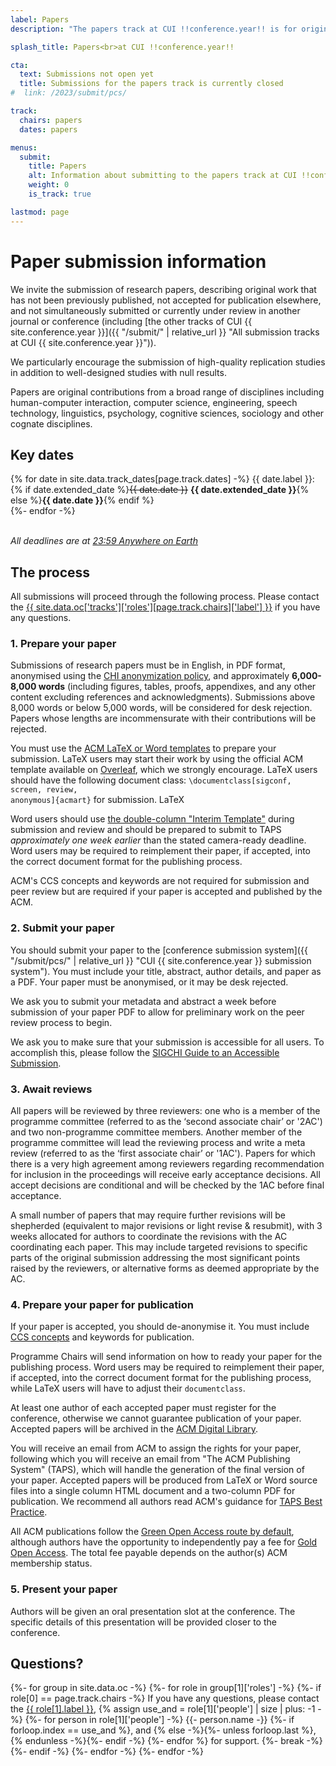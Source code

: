 ```yaml
---
label: Papers
description: "The papers track at CUI !!conference.year!! is for original contributions from a broad range of disciplines including: human-computer interaction, computer science, engineering, speech technology, linguistics, psychology, cognitive sciences, sociology and other cognate disciplines."

splash_title: Papers<br>at CUI !!conference.year!!

cta:
  text: Submissions not open yet
  title: Submissions for the papers track is currently closed
#  link: /2023/submit/pcs/

track:
  chairs: papers
  dates: papers

menus:
  submit:
    title: Papers
    alt: Information about submitting to the papers track at CUI !!conference.year!!
    weight: 0
    is_track: true

lastmod: page
---
```


# Paper submission information

We invite the submission of research papers, describing original work that has not been previously published, not accepted for publication elsewhere, and not simultaneously submitted or currently under review in another journal or conference (including [the other tracks of CUI {{ site.conference.year }}]({{ "/submit/" | relative_url }} "All submission tracks at CUI {{ site.conference.year }}")).

We particularly encourage the submission of high-quality replication studies in addition to well-designed studies with null results. 

Papers are original contributions from a broad range of disciplines including human-computer interaction, computer science, engineering, speech technology, linguistics, psychology, cognitive sciences, sociology and other cognate disciplines. 

## Key dates

{% for date in site.data.track_dates[page.track.dates] -%}
{{ date.label }}: {% if date.extended_date %}<strike>{{ date.date }}</strike> <strong>{{ date.extended_date }}</strong>{% else %}<strong>{{ date.date }}</strong>{% endif %}<br>
{%- endfor -%}

<em class="small"><br>All deadlines are at <a href="https://time.is/Anywhere_on_Earth" title="The current time in 'Anywhere on Earth'">23:59 Anywhere on Earth</a></em>

## The process

All submissions will proceed through the following process. Please contact the <a href="{{ site.data.oc['tracks']['roles'][page.track.chairs]['email'] }}" title="Contact the CUI {{ site.conference.year }} {{ site.data.oc['tracks']['roles'][page.track.chairs]['label'] }} if you have any questions">{{ site.data.oc['tracks']['roles'][page.track.chairs]['label'] }}</a> if you have any questions.

### 1. Prepare your paper

Submissions of research papers must be in English, in PDF format, anonymised using the [CHI anonymization policy](https://chi2022.acm.org/for-authors/presenting/papers/chi-anonymization-policy/ "CHI 2022 Anonymization Policy"), and approximately **6,000-8,000 words** (including figures, tables, proofs, appendixes, and any other content excluding references and acknowledgments). Submissions above 8,000 words or below 5,000 words, will be considered for desk rejection. Papers whose lengths are incommensurate with their contributions will be rejected.

You must use the [ACM LaTeX or Word templates](https://www.acm.org/publications/proceedings-template "ACM templates for Microsoft Word and LaTeX") to prepare your submission.  LaTeX users may start their work by using the official ACM template available on [Overleaf](https://www.overleaf.com/latex/templates/acm-conference-proceedings-primary-article-template/wbvnghjbzwpc "ACM Primary Article Template templates on Overleaf"), which we strongly encourage. LaTeX users should have the following document class: <code>\documentclass[sigconf, screen, review, anonymous]{acmart}</code> for submission. LaTeX

Word users should use [the double-column "Interim Template"](https://www.acm.org/publications/proceedings-template#h-interim-template "ACM Interim Template for submissions") during submission and review and should be prepared to submit to TAPS _approximately one week earlier_ than the stated camera-ready deadline. Word users may be required to reimplement their paper, if accepted, into the correct document format for the publishing process.

ACM's CCS concepts and keywords are not required for submission and peer review but are required if your paper is accepted and published by the ACM.

### 2. Submit your paper

You should submit your paper to the [conference submission system]({{ "/submit/pcs/" | relative_url }} "CUI {{ site.conference.year }} submission system"). You must include your title, abstract, author details, and paper as a PDF. Your paper must be anonymised, or it may be desk rejected.

We ask you to submit your metadata and abstract a week before submission of your paper PDF to allow for preliminary work on the peer review process to begin.

We ask you to make sure that your submission is accessible for all users. To accomplish this, please follow the [SIGCHI Guide to an Accessible Submission](https://sigchi.org/conferences/author-resources/accessibility-guide/ "SIGCHI's guide to an Accessible Submission").

### 3. Await reviews

All papers will be reviewed by three reviewers: one who is a member of the programme committee (referred to as the ‘second associate chair’ or '2AC') and two non-programme committee members. Another member of the programme committee will lead the reviewing process and write a meta review (referred to as the ‘first associate chair’ or '1AC'). Papers for which there is a very high agreement among reviewers regarding recommendation for inclusion in the proceedings will receive early acceptance decisions. All accept decisions are conditional and will be checked by the 1AC before final acceptance.

A small number of papers that may require further revisions will be shepherded (equivalent to major revisions or light revise & resubmit), with 3 weeks allocated for authors to coordinate the revisions with the AC coordinating each paper. This may include targeted revisions to specific parts of the original submission addressing the most significant points raised by the reviewers, or alternative forms as deemed appropriate by the AC.


### 4. Prepare your paper for publication

If your paper is accepted, you should de-anonymise it. You must include [CCS concepts](https://dl.acm.org/ccs "ACM Computing Classification System") and keywords for publication.

Programme Chairs will send information on how to ready your paper for the publishing process. Word users may be required to reimplement their paper, if accepted, into the correct document format for the publishing process, while LaTeX users will have to adjust their <code>documentclass</code>.

At least one author of each accepted paper must register for the conference, otherwise we cannot guarantee publication of your paper. Accepted papers will be archived in the <a href="http://dl.acm.org/" title="The ACM Digital Library">ACM Digital Library</a>.

You will receive an email from ACM to assign the rights for your paper, following which you will receive an email from "The ACM Publishing System" (TAPS), which will handle the generation of the final version of your paper. Accepted papers will be produced from LaTeX or Word source files into a single column HTML document and a two-column PDF for publication. We recommend all authors read ACM's guidance for [TAPS Best Practice](https://www.acm.org/publications/taps/taps-best-practices "The ACM Publishing System (TAPS) Best Practices").

All ACM publications follow the [Green Open Access route by default](https://www.acm.org/publications/openaccess#green "Details on ACM's Green Open Access policies"), although authors have the opportunity to independently pay a fee for [Gold Open Access](https://www.acm.org/publications/openaccess#oapricing "Details on Gold Open Access pricing for ACM publications"). The total fee payable depends on the author(s) ACM membership status.

### 5. Present your paper

Authors will be given an oral presentation slot at the conference. The specific details of this presentation will be provided closer to the conference.

## Questions?

<p>
{%- for group in site.data.oc -%}
{%- for role in group[1]['roles'] -%}
{%- if role[0] == page.track.chairs -%}
  If you have any questions, please contact the <a href="{{ role[1].email }}" title="Send an email to the CUI {{ site.conference.year }} {{ role[1].label }}">{{ role[1].label }}</a>, 
  {% assign use_and = role[1]['people'] | size | plus: -1 -%}
  {%- for person in role[1]['people'] -%}
      {{- person.name -}}
      {%- if forloop.index == use_and %}, and {% else -%}{%- unless forloop.last %}, {% endunless -%}{%- endif -%}
  {%- endfor %} for support.
  {%- break -%}
{%- endif -%}
{%- endfor -%}
{%- endfor -%}
</p>

